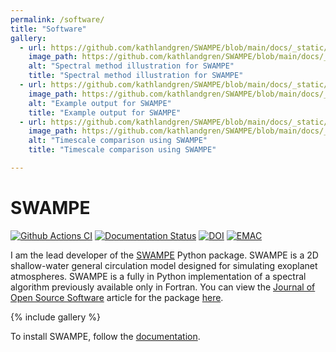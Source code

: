 ```yaml
---
permalink: /software/
title: "Software"
gallery:
  - url: https://github.com/kathlandgren/SWAMPE/blob/main/docs/_static/method_illustration.png
    image_path: https://github.com/kathlandgren/SWAMPE/blob/main/docs/_static/method_illustration.png
    alt: "Spectral method illustration for SWAMPE"
    title: "Spectral method illustration for SWAMPE"
  - url: https://github.com/kathlandgren/SWAMPE/blob/main/docs/_static/testgif.gif
    image_path: https://github.com/kathlandgren/SWAMPE/blob/main/docs/_static/testgif.gif
    alt: "Example output for SWAMPE"
    title: "Example output for SWAMPE"
  - url: https://github.com/kathlandgren/SWAMPE/blob/main/docs/_static/timescale_example-1.png
    image_path: https://github.com/kathlandgren/SWAMPE/blob/main/docs/_static/timescale_example-1.png
    alt: "Timescale comparison using SWAMPE"
    title: "Timescale comparison using SWAMPE"

---
```




# SWAMPE

[![Github Actions CI](https://github.com/kathlandgren/SWAMPE/actions/workflows/main.yml/badge.svg)](https://github.com/kathlandgren/SWAMPE/actions/workflows/main.yml)
[![Documentation Status](https://readthedocs.org/projects/swampe/badge/?version=latest)](https://swampe.readthedocs.io/en/latest/?badge=latest)
[![DOI](https://joss.theoj.org/papers/10.21105/joss.04872/status.svg)](https://doi.org/10.21105/joss.04872)
[![EMAC](https://img.shields.io/badge/EMAC-2306--003-blue)](https://emac.gsfc.nasa.gov?cid=2306-003)

I am the lead developer of the [SWAMPE](https://cran.r-project.org/package=BayesPostEst) Python package. SWAMPE is a 2D shallow-water general circulation model designed for simulating exoplanet atmospheres. SWAMPE is a fully in Python implementation of a spectral algorithm previously available only in Fortran. You can view the [Journal of Open Source Software](https://joss.theoj.org/) article for the package [here](https://doi.org/10.21105/joss.04872).

{% include gallery %}

To install SWAMPE, follow the [documentation](https://swampe.readthedocs.io/en/latest/?badge=latest).